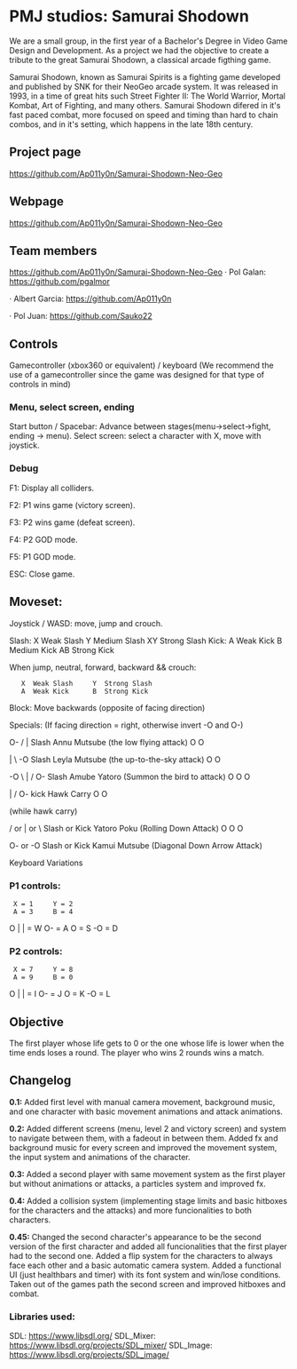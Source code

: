 ﻿# PMJ studios: Samurai Shodown

We are a small group, in the first year of a Bachelor's Degree in Video Game Design and Development. As a project we had the objective to create a tribute to the great Samurai Shodown, a classical arcade figthing game.

Samurai Shodown, known as Samurai Spirits is a fighting game developed and published by SNK for their NeoGeo arcade system. It was released in 1993, in a time of great hits such Street Fighter II: The World Warrior, Mortal Kombat, Art of Fighting, and many others. Samurai Shodown difered in it's fast paced combat, more focused on speed and timing than hard to chain combos, and in it's setting, which happens in the late 18th century. 

## Project page
https://github.com/Ap011y0n/Samurai-Shodown-Neo-Geo

## Webpage
https://github.com/Ap011y0n/Samurai-Shodown-Neo-Geo

## Team members
https://github.com/Ap011y0n/Samurai-Shodown-Neo-Geo
· Pol Galan: https://github.com/pgalmor

· Albert Garcia: https://github.com/Ap011y0n

· Pol Juan: https://github.com/Sauko22

## Controls
Gamecontroller (xbox360 or equivalent) / keyboard
(We recommend the use of a gamecontroller since the game was designed for that type of controls in mind)

### Menu, select screen, ending
Start button / Spacebar: Advance between stages(menu->select->fight, ending -> menu).
Select screen: select a character with X, move with joystick.

### Debug
F1: Display all colliders.

F2: P1 wins game (victory screen).

F3: P2 wins game (defeat screen).

F4: P2 GOD mode.

F5: P1 GOD mode.



ESC: Close game.

## Moveset: 

Joystick / WASD: move, jump and crouch.

Slash:     X  Weak Slash     Y  Medium Slash     XY Strong Slash
Kick:      A  Weak Kick      B  Medium Kick      AB Strong Kick

When jump, neutral, forward, backward && crouch: 

	   X  Weak Slash     Y  Strong Slash		
	   A  Weak Kick	     B  Strong Kick 

Block:
Move backwards (opposite of facing direction)

Specials:
(If facing direction = right, otherwise invert -O and O-)

 O-   /  |     Slash 		Annu Mutsube (the low flying attack)
    O    O

|  \   -O     Slash		Leyla Mutsube (the up-to-the-sky attack)
O   O

 -O  \   |   /  O-  Slash 	Amube Yatoro (Summon the bird to attack)
      O  O  O

|   /  O-  kick			Hawk Carry
O  O	


(while hawk carry)

/ or | or \  Slash or Kick     Yatoro Poku   (Rolling Down Attack)
O    O     O

O- or -O Slash or Kick		Kamui Mutsube    (Diagonal Down Arrow Attack)	

Keyboard Variations
### P1 controls:
     X = 1     Y = 2    
     A = 3     B = 4

O 		  |
| = W	O- = A    O = S	  -O = D

### P2 controls:

     X = 7     Y = 8    
     A = 9     B = 0

O 		 |
| = I	O- = J   O = K	  -O = L




## Objective

The first player whose life gets to 0 or the one whose life is lower when the time ends loses a round. The player who wins 2 rounds wins a match.

## Changelog

**0.1:** Added first level with manual camera movement, background music, and one character with basic movement animations and attack animations.

**0.2:** Added different screens (menu, level 2 and victory screen) and system to navigate between them, with a fadeout in between them. Added fx and background music for every screen and improved the movement system, the input system and animations of the character.

**0.3:** Added a second player with same movement system as the first player but without animations or attacks, a particles system and improved fx.

**0.4:** Added a collision system (implementing stage limits and basic hitboxes for the characters and the attacks) and more funcionalities to both characters.

**0.45:** Changed the second character's appearance to be the second version of the first character and added all funcionalities that the first player had to the second one. Added a flip system for the characters to always face each other and a basic automatic camera system. Added a functional UI (just healthbars and timer) with its font system and win/lose conditions. Taken out of the games path the second screen and improved hitboxes and combat.

### Libraries used:
SDL: https://www.libsdl.org/
SDL_Mixer: https://www.libsdl.org/projects/SDL_mixer/
SDL_Image: https://www.libsdl.org/projects/SDL_image/
